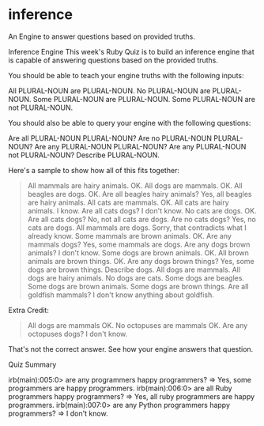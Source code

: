 # inference
An Engine to answer questions based on provided truths.

Inference Engine
This week's Ruby Quiz is to build an inference engine that is capable of answering questions based on the provided truths.

You should be able to teach your engine truths with the following inputs:

All PLURAL-NOUN are PLURAL-NOUN.
No PLURAL-NOUN are PLURAL-NOUN.
Some PLURAL-NOUN are PLURAL-NOUN.
Some PLURAL-NOUN are not PLURAL-NOUN.

You should also be able to query your engine with the following questions:

Are all PLURAL-NOUN PLURAL-NOUN?
Are no PLURAL-NOUN PLURAL-NOUN?
Are any PLURAL-NOUN PLURAL-NOUN?
Are any PLURAL-NOUN not PLURAL-NOUN?
Describe PLURAL-NOUN.

Here's a sample to show how all of this fits together:

> All mammals are hairy animals.
OK.
> All dogs are mammals.
OK.
> All beagles are dogs.
OK.
> Are all beagles hairy animals?
Yes, all beagles are hairy animals.
> All cats are mammals.
OK.
> All cats are hairy animals.
I know.
> Are all cats dogs?
I don't know.
> No cats are dogs.
OK.
> Are all cats dogs?
No, not all cats are dogs.
> Are no cats dogs?
Yes, no cats are dogs.
> All mammals are dogs.
Sorry, that contradicts what I already know.
> Some mammals are brown animals.
OK.
> Are any mammals dogs?
Yes, some mammals are dogs.
> Are any dogs brown animals?
I don't know.
> Some dogs are brown animals.
OK.
> All brown animals are brown things.
OK.
> Are any dogs brown things?
Yes, some dogs are brown things.
> Describe dogs.
All dogs are mammals.
All dogs are hairy animals.
No dogs are cats.
Some dogs are beagles.
Some dogs are brown animals.
Some dogs are brown things.
> Are all goldfish mammals?
I don't know anything about goldfish.

Extra Credit:

> All dogs are mammals
OK.
> No octopuses are mammals
OK.
> Are any octopuses dogs?
I don't know.

That's not the correct answer. See how your engine answers that question.

Quiz Summary

irb(main):005:0> are any programmers happy programmers?
=> Yes, some programmers are happy programmers.
irb(main):006:0> are all Ruby programmers happy programmers?
=> Yes, all ruby programmers are happy programmers.
irb(main):007:0> are any Python programmers happy programmers?
=> I don't know.

